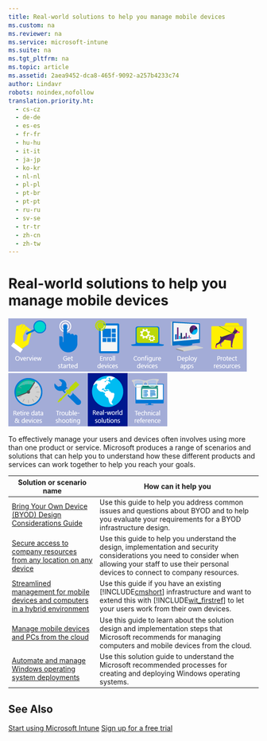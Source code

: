 ```yaml
---
title: Real-world solutions to help you manage mobile devices
ms.custom: na
ms.reviewer: na
ms.service: microsoft-intune
ms.suite: na
ms.tgt_pltfrm: na
ms.topic: article
ms.assetid: 2aea9452-dca8-465f-9092-a257b4233c74
author: Lindavr
robots: noindex,nofollow
translation.priority.ht: 
  - cs-cz
  - de-de
  - es-es
  - fr-fr
  - hu-hu
  - it-it
  - ja-jp
  - ko-kr
  - nl-nl
  - pl-pl
  - pt-br
  - pt-pt
  - ru-ru
  - sv-se
  - tr-tr
  - zh-cn
  - zh-tw
---
```

# Real-world solutions to help you manage mobile devices
![](../Image/WIT_Nav_OverviewGray.png)![](../Image/WIT_Nav_GetStartedGray.png)![](../Image/WIT_Nav_EnrollDevicesGray.png)![](../Image/WIT_Nav_ConfigureDevicesGray.png)![](../Image/WIT_Nav_DeployAppsGray.png)![](../Image/WIT_Nav_ProtectResourcesGray.png)![](../Image/WIT_Nav_RetireDataDevicesGray.png)![](../Image/WIT_Nav_TroubleshootingGray.png)![](../Image/WIT_Nav_RealworldSolutions.png)![](../Image/WIT_Nav_TechnicalReferenceGray.png)

To effectively manage your users and devices often involves using more than one product or service. Microsoft produces a range of scenarios and solutions that can help you to understand how these different products and services can work together to help you reach your goals.

|Solution or scenario name|How can it help you|
|-----------------------------|-----------------------|
|[Bring Your Own Device (BYOD) Design Considerations Guide](http://technet.microsoft.com/library/dn656905.aspx)|Use this guide to help you address common issues and questions about BYOD and to help you evaluate your requirements for a BYOD infrastructure design.|
|[Secure access to company resources from any location on any device](http://technet.microsoft.com/library/dn550982.aspx)|Use this guide to help you understand the design, implementation and security considerations you need to consider when allowing your staff to use their personal devices to connect to company resources.|
|[Streamlined management for mobile devices and computers in a hybrid environment](http://technet.microsoft.com/library/dn582037.aspx)|Use this guide if you have an existing [!INCLUDE[cmshort](../Token/cmshort_md.md)] infrastructure and want to extend this with [!INCLUDE[wit_firstref](../Token/wit_firstref_md.md)] to let your users work from their own devices.|
|[Manage mobile devices and PCs from the cloud](http://technet.microsoft.com/library/dn715906.aspx)|Use this guide to learn about the solution design and implementation steps that Microsoft recommends for managing computers and mobile devices from the cloud.|
|[Automate and manage Windows operating system deployments](http://technet.microsoft.com/library/dn818437.aspx)|Use this solution guide to understand the Microsoft recommended processes for creating and deploying Windows operating systems.|

## See Also
[Start using Microsoft Intune](../Topic/Start-using-Microsoft-Intune.md)
[Sign up for a free trial](https://account.manage.microsoft.com/Signup/MainSignUp.aspx?OfferId=40BE278A-DFD1-470a-9EF7-9F2596EA7FF9&ali=1)

